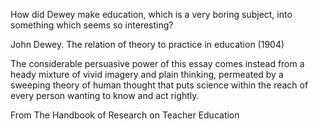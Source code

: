 How did Dewey make education, which is a very boring subject, into something which seems so interesting?

John Dewey. The relation of theory to practice in education (1904)

The considerable persuasive power of this essay comes instead from a heady mixture
of vivid imagery and plain thinking, permeated by a sweeping theory of human thought
that puts science within the reach of every person wanting to know and act rightly.

From The Handbook of Research on Teacher Education
